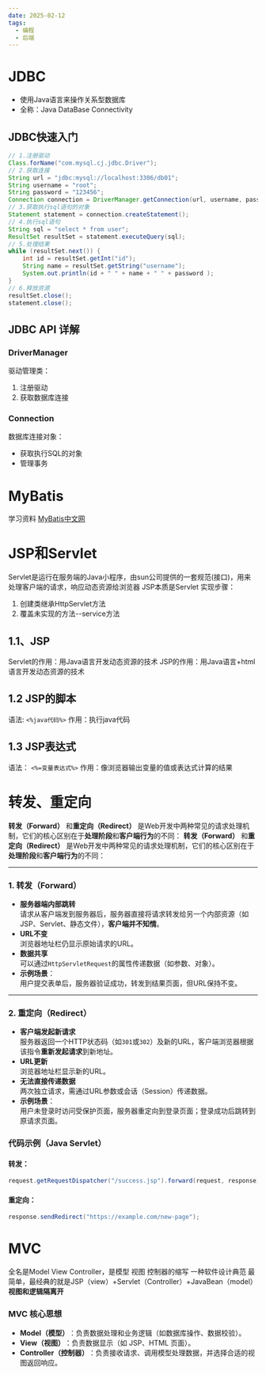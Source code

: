 ```yaml
---
date: 2025-02-12
tags:
  - 编程
  - 后端
---
```

# JDBC
- 使用Java语言来操作关系型数据库
- 全称：Java DataBase Connectivity

## JDBC快速入门

```java
// 1.注册驱动  
Class.forName("com.mysql.cj.jdbc.Driver");  
// 2.获取连接  
String url = "jdbc:mysql://localhost:3306/db01";  
String username = "root";  
String password = "123456";  
Connection connection = DriverManager.getConnection(url, username, password);  
// 3.获取执行sql语句的对象  
Statement statement = connection.createStatement();  
// 4.执行sql语句  
String sql = "select * from user";  
ResultSet resultSet = statement.executeQuery(sql);  
// 5.处理结果  
while (resultSet.next()) {  
    int id = resultSet.getInt("id");  
    String name = resultSet.getString("username");  
    System.out.println(id + " " + name + " " + password );  
}  
// 6.释放资源  
resultSet.close();  
statement.close();
```

## JDBC API 详解

### DriverManager
驱动管理类：
1. 注册驱动
2. 获取数据库连接
### Connection
数据库连接对象：
- 获取执行SQL的对象
- 管理事务




# MyBatis
学习资料
[MyBatis中文网](https://mybatis.net.cn/index.html)






# JSP和Servlet
Servlet是运行在服务端的Java小程序，由sun公司提供的一套规范(接口)，用来处理客户端的请求，响应动态资源给浏览器
JSP本质是Servlet
实现步骤：
1. 创建类继承HttpServlet方法
2. 覆盖未实现的方法--service方法
## 1.1、JSP
Servlet的作用：用Java语言开发动态资源的技术
JSP的作用：用Java语言+html语言开发动态资源的技术

## 1.2 JSP的脚本
语法: `<%java代码%>`
作用：执行java代码

## 1.3 JSP表达式
语法： `<%=变量表达式%>`
作用：像浏览器输出变量的值或表达式计算的结果

# 转发、重定向
**转发（Forward）​** 和 ​**重定向（Redirect）​** 是Web开发中两种常见的请求处理机制，它们的核心区别在于**处理阶段**和**客户端行为**的不同：
**转发（Forward）​** 和 ​**重定向（Redirect）​** 是Web开发中两种常见的请求处理机制，它们的核心区别在于**处理阶段**和**客户端行为**的不同：

---

### 1. ​**转发（Forward）​**

- ​**服务器端内部跳转**  
    请求从客户端发到服务器后，服务器直接将请求转发给另一个内部资源（如JSP、Servlet、静态文件），​**客户端并不知情**。
- ​**URL不变**  
    浏览器地址栏仍显示原始请求的URL。
- ​**数据共享**  
    可以通过`HttpServletRequest`的属性传递数据（如参数、对象）。
- ​**示例场景**：  
    用户提交表单后，服务器验证成功，转发到结果页面，但URL保持不变。

---

### 2. ​**重定向（Redirect）​**

- ​**客户端发起新请求**  
    服务器返回一个HTTP状态码（如`301`或`302`）及新的URL，客户端浏览器根据该指令**重新发起请求**到新地址。
- ​**URL更新**  
    浏览器地址栏显示新的URL。
- ​**无法直接传递数据**  
    两次独立请求，需通过URL参数或会话（Session）传递数据。
- ​**示例场景**：  
    用户未登录时访问受保护页面，服务器重定向到登录页面；登录成功后跳转到原请求页面。
### 代码示例（Java Servlet）
#### 转发：


```java
request.getRequestDispatcher("/success.jsp").forward(request, response);
```

#### 重定向：


```java
response.sendRedirect("https://example.com/new-page");
```

# MVC
全名是Model View Controller，是模型 视图 控制器的缩写 一种软件设计典范
最简单，最经典的就是JSP（view）+Servlet（Controller）+JavaBean（model）
**视图和逻辑隔离开**
### **MVC 核心思想**
- ​**Model（模型）​**：负责数据处理和业务逻辑（如数据库操作、数据校验）。
- ​**View（视图）​**：负责数据显示（如 JSP、HTML 页面）。
- ​**Controller（控制器）​**：负责接收请求、调用模型处理数据，并选择合适的视图返回响应。
